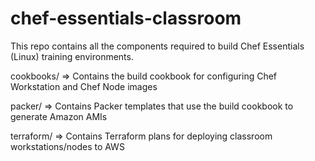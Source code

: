 # chef-essentials-classroom

This repo contains all the components required to build Chef Essentials (Linux) training environments.

cookbooks/ => Contains the build cookbook for configuring Chef Workstation and Chef Node images

packer/ => Contains Packer templates that use the build cookbook to generate Amazon AMIs

terraform/ => Contains Terraform plans for deploying classroom workstations/nodes to AWS
